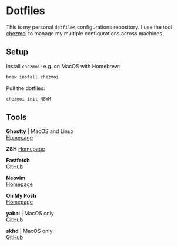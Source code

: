 # Dotfiles

This is my personal `dotfiles` configurations repository. I use the tool
[chezmoi](https://chezmoi.io/) to manage my multiple configurations across machines.

## Setup

Install `chezmoi`; e.g. on MacOS with Homebrew:

```sh
brew install chezmoi
```

Pull the dotfiles:

```sh
chezmoi init N8WM
```

## Tools

**Ghostty** | MacOS and Linux  
[Homepage](https://ghostty.org/)

**ZSH**
[Homepage](https://zsh.sourceforge.io/)

**Fastfetch**  
[GitHub](https://github.com/fastfetch-cli/fastfetch)

**Neovim**  
[Homepage](https://neovim.io/)

**Oh My Posh**  
[Homepage](https://ohmyposh.dev/)

**yabai**  | MacOS only  
[GitHub](https://github.com/koekeishiya/yabai)

**skhd** | MacOS only  
[GitHub](https://github.com/koekeishiya/skhd)
